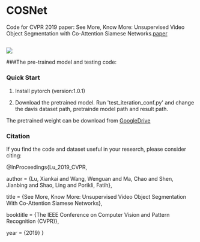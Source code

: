# COSNet
Code for CVPR 2019 paper: See More, Know More: Unsupervised Video Object Segmentation with
Co-Attention Siamese Networks.[paper](http://openaccess.thecvf.com/content_CVPR_2019/papers/Lu_See_More_Know_More_Unsupervised_Video_Object_Segmentation_With_Co-Attention_CVPR_2019_paper.pdf)

##

![](../master/framework.png)

###The pre-trained model and testing code:

### Quick Start

1. Install pytorch (version:1.0.1)

2. Download the pretrained model. Run 'test_iteration_conf.py' and change the davis dataset path, pretrainde model path and result path.

The pretrained weight can be download from [GoogleDrive](https://drive.google.com/open?id=14ya3ZkneeHsegCgDrvkuFtGoAfVRgErz)

### Citation
If you find the code and dataset useful in your research, please consider citing:

@InProceedings{Lu_2019_CVPR,

author = {Lu, Xiankai and Wang, Wenguan and Ma, Chao and Shen, Jianbing and Shao, Ling and Porikli, Fatih},

title = {See More, Know More: Unsupervised Video Object Segmentation With Co-Attention Siamese Networks},

booktitle = {The IEEE Conference on Computer Vision and Pattern Recognition (CVPR)},

year = {2019}
}

